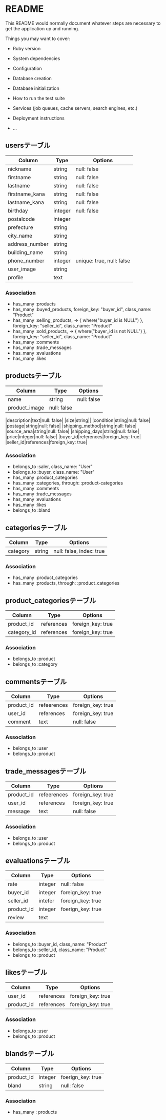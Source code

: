 # README

This README would normally document whatever steps are necessary to get the
application up and running.

Things you may want to cover:

* Ruby version

* System dependencies

* Configuration

* Database creation

* Database initialization

* How to run the test suite

* Services (job queues, cache servers, search engines, etc.)

* Deployment instructions

* ...

## usersテーブル

|Column|Type|Options|
|------|----|-------|
|nickname|string|null: false|
|firstname|string|null: false|
|lastname|string|null: false|
|firstname_kana|string|null: false|
|lastname_kana|string|null: false|
|birthday|integer|null: false|
|postalcode|integer||
|prefecture|string||
|city_name|string||
|address_number|string||
|building_name|string||
|phone_number|integer|unique: true, null: false|
|user_image|string||
|profile|text||

<!-- アカウント作成に必要だった要素はnull: falseをつけた -->

### Association
- has_many :products
- has_many :buyed_products, foreign_key: "buyer_id", class_name: "Product"
- has_many :selling_products, -> { where("buyer_id is NULL") }, foreign_key: "seller_id", class_name: "Product"
- has_many :sold_products, -> { where("buyer_id is not NULL") }, foreign_key: "seller_id", class_name: "Product"
- has_many :comments
- has_many :trade_messages
- has_many :evaluations
- has_many :likes

<!-- アソシエーションを組んだ。他の方法もあるようだがこれが最もシンプルな構造 -->


## productsテーブル

|Column|Type|Options|
|------|----|-------|
|name|string|null: false|
|product_image|null: false|  
<!-- 複数画像アップロードならActive Storageとか使うべき？ -->
|description|text|null: false|
|size|string||
|condition|string|null: false|
|postage|string|null: false|
|shipping_method|string|null: false|
|source_area|string|null: false|
|shipping_days|string|null: false|
|price|integer|null: false|
|buyer_id|references|foreign_key: true|
|seller_id|references|foreign_key: true|

### Association
- belongs_to :saler, class_name: "User"
- belongs_to :buyer, class_name: "User"
- has_many :product_categories
- has_many :categories, through: :product-categories
- has_many :comments
- has_many :trade_messages
- has_many :evaluations
- has_many :likes
- belongs_to :bland

<!-- メルカリって洋服のサイズ検索ないの？ -->


## categoriesテーブル
|Column|Type|Options|
|------|----|-------|
|category|string|null: false, index: true|

### Association
- has_many :product_categories
- has_many :products, through: :product_categories

## product_categoriesテーブル
|Column|Type|Options|
|------|----|-------|
|product_id|references|foreign_key: true|
|category_id|references|foreign_key: true|

### Association
- belongs_to :product
- belongs_to :category

<!-- 大小カテゴリーをどのように作るか謎 -->

## commentsテーブル
|Column|Type|Options|
|------|----|-------|
|product_id|refeerences|foreign_key: true|
|user_id|references|foreign_key: true|
|comment|text|null: false|

### Association
- belongs_to :user
- belongs_to :product


## trade_messagesテーブル
|Column|Type|Options|
|------|----|-------|
|product_id|refeerences|foreign_key: true|
|user_id|references|foreign_key: true|
|message|text|null: false|

### Association
- belongs_to :user
- belongs_to :product


## evaluationsテーブル
|Column|Type|Options|
|------|----|-------|
|rate|integer|null: false|
|buyer_id|integer|foreign_key: true|
|seller_id|intefer|foreign_key: true|
|product_id|integer|foerign_key: true|
|review|text||

### Association
- belongs_to :buyer_id, class_name: "Product"
- belongs_to :seller_id, class_name: "Product"
- belongs_to :product

<!-- 買い手、売り手、商品をそれぞれ外部キーに指定。アソシエーションでuserの評価を抽出可能にする -->


## likesテーブル
|Column|Type|Options|
|------|----|-------|
|user_id|references|foreign_key: true|
|product_id|references|foreign_key: true|

### Association
- belongs_to :user
- belongs_to :product


## blandsテーブル
|Column|Type|Options|
|------|----|-------|
|product_id|integer|foerign_key: true|
|bland|string|null: false|

### Association
- has_many : products

<!-- ブランドから検索 -->